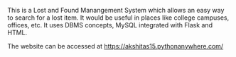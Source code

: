 This is a Lost and Found Manangement System which allows an easy way to search for a lost item. 
It would be useful in places like college campuses, offices, etc.
It uses DBMS concepts, MySQL integrated with Flask and HTML.

The website can be accessed at https://akshitas15.pythonanywhere.com/
